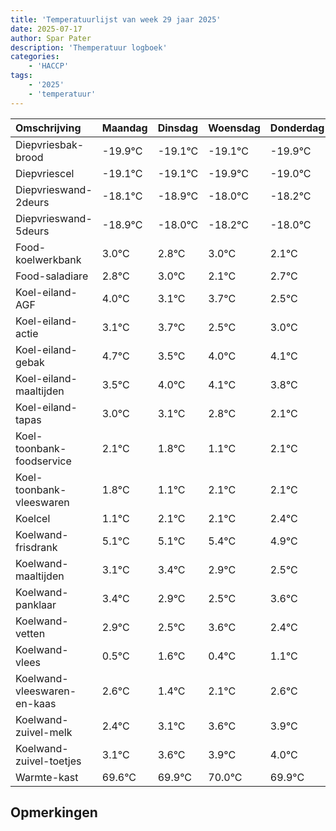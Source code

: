 ```yaml
---
title: 'Temperatuurlijst van week 29 jaar 2025'
date: 2025-07-17
author: Spar Pater
description: 'Themperatuur logboek'
categories:
    - 'HACCP'
tags:
    - '2025'
    - 'temperatuur'
---
```

|Omschrijving|Maandag|Dinsdag|Woensdag|Donderdag|Vrijdag|Zaterdag|Zondag|
|:---|:---|:---|:---|:---|:---|:---|:---|
|Diepvriesbak-brood|-19.9°C|-19.1°C|-19.1°C|-19.9°C| | | |
|Diepvriescel|-19.1°C|-19.1°C|-19.9°C|-19.0°C| | | |
|Diepvrieswand-2deurs|-18.1°C|-18.9°C|-18.0°C|-18.2°C| | | |
|Diepvrieswand-5deurs|-18.9°C|-18.0°C|-18.2°C|-18.0°C| | | |
|Food-koelwerkbank|3.0°C|2.8°C|3.0°C|2.1°C| | | |
|Food-saladiare|2.8°C|3.0°C|2.1°C|2.7°C| | | |
|Koel-eiland-AGF|4.0°C|3.1°C|3.7°C|2.5°C| | | |
|Koel-eiland-actie|3.1°C|3.7°C|2.5°C|3.0°C| | | |
|Koel-eiland-gebak|4.7°C|3.5°C|4.0°C|4.1°C| | | |
|Koel-eiland-maaltijden|3.5°C|4.0°C|4.1°C|3.8°C| | | |
|Koel-eiland-tapas|3.0°C|3.1°C|2.8°C|2.1°C| | | |
|Koel-toonbank-foodservice|2.1°C|1.8°C|1.1°C|2.1°C| | | |
|Koel-toonbank-vleeswaren|1.8°C|1.1°C|2.1°C|2.1°C| | | |
|Koelcel|1.1°C|2.1°C|2.1°C|2.4°C| | | |
|Koelwand-frisdrank|5.1°C|5.1°C|5.4°C|4.9°C| | | |
|Koelwand-maaltijden|3.1°C|3.4°C|2.9°C|2.5°C| | | |
|Koelwand-panklaar|3.4°C|2.9°C|2.5°C|3.6°C| | | |
|Koelwand-vetten|2.9°C|2.5°C|3.6°C|2.4°C| | | |
|Koelwand-vlees|0.5°C|1.6°C|0.4°C|1.1°C| | | |
|Koelwand-vleeswaren-en-kaas|2.6°C|1.4°C|2.1°C|2.6°C| | | |
|Koelwand-zuivel-melk|2.4°C|3.1°C|3.6°C|3.9°C| | | |
|Koelwand-zuivel-toetjes|3.1°C|3.6°C|3.9°C|4.0°C| | | |
|Warmte-kast|69.6°C|69.9°C|70.0°C|69.9°C| | | |

## Opmerkingen



